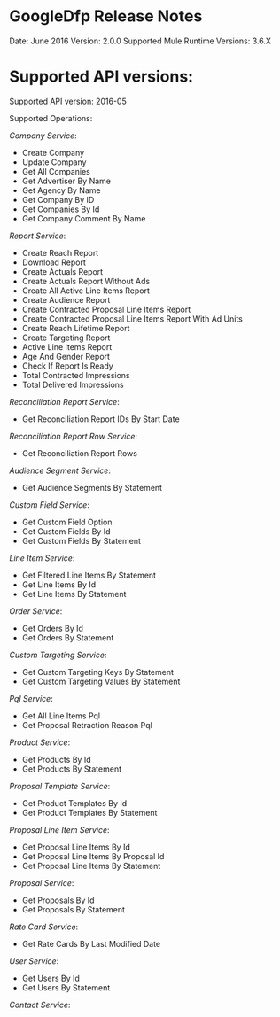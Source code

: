 # GoogleDfp Release Notes
Date: June 2016
Version: 2.0.0
Supported Mule Runtime Versions: 3.6.X

# Supported API versions:
Supported API version: 2016-05

Supported Operations:

*Company Service*:

* Create Company
* Update Company
* Get All Companies
* Get Advertiser By Name
* Get Agency By Name
* Get Company By ID
* Get Companies By Id
* Get Company Comment By Name

*Report Service*:

* Create Reach Report
* Download Report
* Create Actuals Report
* Create Actuals Report Without Ads
* Create All Active Line Items Report
* Create Audience Report
* Create Contracted Proposal Line Items Report
* Create Contracted Proposal Line Items Report With Ad Units
* Create Reach Lifetime Report
* Create Targeting Report
* Active Line Items Report
* Age And Gender Report
* Check If Report Is Ready
* Total Contracted Impressions
* Total Delivered Impressions

*Reconciliation Report Service*:

* Get Reconciliation Report IDs By Start Date

*Reconciliation Report Row Service*:

* Get Reconciliation Report Rows

*Audience Segment Service*:

* Get Audience Segments By Statement

*Custom Field Service*:

* Get Custom Field Option
* Get Custom Fields By Id
* Get Custom Fields By Statement

*Line Item Service*:

* Get Filtered Line Items By Statement
* Get Line Items By Id
* Get Line Items By Statement

*Order Service*:

* Get Orders By Id
* Get Orders By Statement

*Custom Targeting Service*:

* Get Custom Targeting Keys By Statement
* Get Custom Targeting Values By Statement

*Pql Service*:

* Get All Line Items Pql
* Get Proposal Retraction Reason Pql

*Product Service*:

* Get Products By Id
* Get Products By Statement

*Proposal Template Service*:

* Get Product Templates By Id
* Get Product Templates By Statement

*Proposal Line Item Service*:

* Get Proposal Line Items By Id
* Get Proposal Line Items By Proposal Id
* Get Proposal Line Items By Statement

*Proposal Service*:

* Get Proposals By Id
* Get Proposals By Statement

*Rate Card Service*:

* Get Rate Cards By Last Modified Date

*User Service*:

* Get Users By Id
* Get Users By Statement

*Contact Service*:


